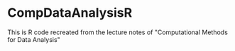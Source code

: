 CompDataAnalysisR
=================

This is R code recreated from the lecture notes of "Computational Methods for Data Analysis"